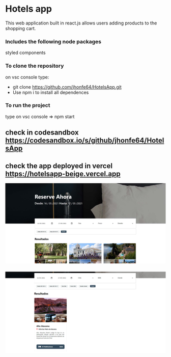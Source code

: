 # Hotels app

This web application built in react.js allows users adding products to the shopping cart. 

### Includes the following node packages

styled components


### To clone the repository

on vsc console type: 

- git clone https://github.com/jhonfe64/HotelsApp.git
- Use npm i to install all dependences 


### To run the project

type on vsc console => npm start

## check in codesandbox https://codesandbox.io/s/github/jhonfe64/HotelsApp
## check the app deployed in vercel https://hotelsapp-beige.vercel.app




![](https://github.com/jhonfe64/HotelsApp/blob/master/hotel1.jpg?raw=true)
###
![](https://github.com/jhonfe64/HotelsApp/blob/master/hotel2.jpg?raw=true)
